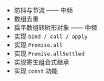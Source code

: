 
-   防抖与节流 —— 中频
-   数组去重
-   扁平数组转树形对象 —— 中频
-   实现 `bind / call / apply`
-   实现 `Promise.all`
-   实现 `Promise.allSettled`
-   实现寄生组合式继承
-   实现 `const` 功能